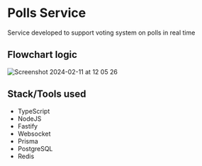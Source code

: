 # Polls Service
Service developed to support voting system on polls in real time

## Flowchart logic
![Screenshot 2024-02-11 at 12 05 26](https://github.com/nicolassilvadev/polls-service/assets/51434023/bae6eefb-5c55-4a00-bc89-ade6f2ca9e26)


## Stack/Tools used
- TypeScript
- NodeJS
- Fastify
- Websocket
- Prisma
- PostgreSQL
- Redis
